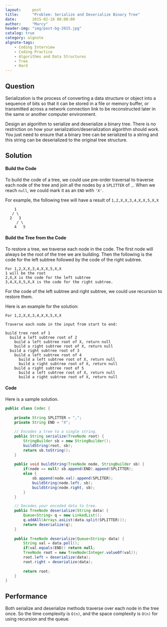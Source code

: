 ```yaml
---
layout:     post
title:      "Problem: Serialize and Deserialize Binary Tree"
date:       2015-02-18 00:00:00
author:     "Marcy"
header-img: "img/post-bg-2015.jpg"
catalog: true
category: algnote
algnote-tags:
    - Coding Interview
    - Coding Practice
    - Algorithms and Data Structures
    - Tree
    - Hard
---
```


## Question

Serialization is the process of converting a data structure or object into a sequence of bits so that it can be stored in a file or memory buffer, or transmitted across a network connection link to be reconstructed later in the same or another computer environment.

Design an algorithm to serialize and deserialize a binary tree. There is no restriction on how your serialization/deserialization algorithm should work. You just need to ensure that a binary tree can be serialized to a string and this string can be deserialized to the original tree structure.

## Solution

#### Build the Code

To build the code of a tree, we could use pre-order traversal to traverse each node of the tree and join all the nodes by a `SPLITTER` of `,`. When we reach `null`, we could mark it as an `END` with `'X'`.

For example, the following tree will have a result of `1,2,X,X,3,4,X,X,5,X,X`

```
    1
   / \
  2   3
     / \
    4   5
```

#### Build the Tree from the Code

To restore a tree, we traverse each node in the code. The first node will always be the root of the tree we are building. Then the following is the code for the left subtree followed by the code of the right subtree.

```
For 1,2,X,X,3,4,X,X,5,X,X
1 will be the root
2,X,X is the code for the left subtree
3,4,X,X,5,X,X is the code for the right subtree.
```

For the code of the left subtree and right subtree, we could use recursion to restore them.

Here is an example for the solution:

```
For 1,2,X,X,3,4,X,X,5,X,X

Traverse each node in the input from start to end:

build tree root of 1
  build a left subtree root of 2
    build a left subtree root of X, return null
    build a right subtree root of X, return null
  build a right subtree root of 3
    build a left subtree root of 4
      build a left subtree root of X, return null
      build a right subtree root of X, return null
    build a right subtree root of 5
      build a left subtree root of X, return null
      build a right subtree root of X, return null
```

#### Code

Here is a sample solution.

```java
public class Codec {
    
    private String SPLITTER = ",";
    private String END = "X";
    
    // Encodes a tree to a single string.
    public String serialize(TreeNode root) {
        StringBuilder sb = new StringBuilder();
        buildString(root, sb);
        return sb.toString();
    }
    
    public void buildString(TreeNode node, StringBuilder sb) {
        if(node == null) sb.append(END).append(SPLITTER);
        else {
            sb.append(node.val).append(SPLITER);
            buildString(node.left, sb);
            buildString(node.right, sb);
        }
    }

    // Decodes your encoded data to tree.
    public TreeNode deserialize(String data) {
        Queue<String> q = new LinkedList();
        q.addAll(Arrays.asList(data.split(SPLITTER)));
        return deserialize(q);
    }
    
    public TreeNode deserialize(Queue<String> data) {
        String val = data.poll();
        if(val.equals(END)) return null;
        TreeNode root = new TreeNode(Integer.valueOf(val));
        root.left = deserialize(data);
        root.right = deserialize(data);
        
        return root;
    }
}
```

## Performance

Both serialize and deserialize methods traverse over each node in the tree once. So the time complexity is `O(n)`, and the space complexity is `O(n)` for using recursion and the queue.
